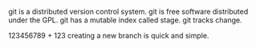 git is a distributed version control system.
git is free software distributed under the GPL.
git has a mutable index called stage.
git tracks change.

123456789 + 123
creating a new branch is quick and simple.
